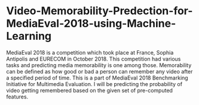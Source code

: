 # Video-Memorability-Predection-for-MediaEval-2018-using-Machine-Learning
MediaEval 2018 is a competition which took place at France, Sophia Antipolis and EURECOM in October 2018. This competition had various tasks and predicting media memorability is one among those. Memorability can be defined as how good or bad a person can remember any video after a specified period of time. This is a part of MediaEval 2018 Benchmarking Initiative for Multimedia Evaluation. I will be predicting the probability of video getting remembered based on the given set of pre-computed features.
